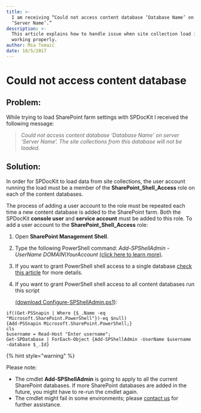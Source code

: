 ```yaml
---
title: >-
  I am receiving “Could not access content database ‘Database Name’ on server
  ‘Server Name’.”
description: >-
  This article explains how to handle issue when site collection load is not
  working properly.
author: Mia Tomaić
date: 18/5/2017
---
```


# Could not access content database

## Problem:

While trying to load SharePoint farm settings with SPDocKit I received the following message:

> _Could not access content database ‘Database Name’ on server ‘Server Name’. The site collections from this database will not be loaded._

## Solution:

In order for SPDocKit to load data from site collections, the user account running the load must be a member of the **SharePoint\_Shell\_Access** role on each of the content databases.

The process of adding a user account to the role must be repeated each time a new content database is added to the SharePoint farm. Both the SPDocKit **console user** and **service account** must be added to this role. To add a user account to the **SharePoint\_Shell\_Access** role:

1. Open **SharePoint Management Shell**.
2. Type the following PowerShell command: _Add-SPShellAdmin -UserName DOMAIN\YourAccount_ [\(click here to learn more\)](https://technet.microsoft.com/en-us/library/ff607596.aspx).
3. If you want to grant PowerShell shell access to a single database [check this article](https://technet.microsoft.com/en-us/library/ff607596.aspx) for more details.
4. If you want to grant PowerShell shell access to all content databases run this script

   [\(download Configure-SPShellAdmin.ps1\)](https://github.com/SysKitTeam/docs-spdockit/tree/e21f29d94cec6a3e24fff00907c2f1c56fc5c504/faq/faq/_assets/Configure-SPShellAdmin.zip):

```text
if((Get-PSSnapin | Where {$_.Name -eq "Microsoft.SharePoint.PowerShell"})-eq $null)
{Add-PSSnapin Microsoft.SharePoint.PowerShell;}
cls
$username = Read-Host "Enter username";
Get-SPDatabase | ForEach-Object {Add-SPShellAdmin -UserName $username -database $_.Id}
```

{% hint style="warning" %}

Please note:

* The cmdlet **Add-SPShellAdmin** is going to apply to all the current SharePoint databases. If more SharePoint databases are added in the future, you might have to re-run the cmdlet again.
* The cmdlet might fail in some environments; please [contact us](https://www.spdockit.com/support/contact-us/) for further assistance.

